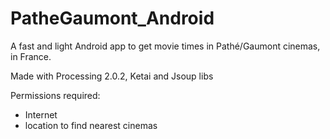 PatheGaumont_Android
====================

A fast and light Android app to get movie times in Pathé/Gaumont cinemas, in France. 

Made with Processing 2.0.2, Ketai and Jsoup libs

Permissions required:
- Internet
- location to find nearest cinemas
